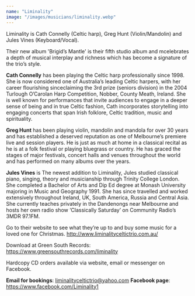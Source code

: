 ```yaml
---
name: "Liminality"
image: "/images/musicians/liminality.webp"
---
```


Liminality is Cath Connelly (Celtic harp), Greg Hunt (Violin/Mandolin) and Jules Vines (Keyboard/Vocal).

Their new album 'Brigid’s Mantle' is their fifth studio album and mcelebrates a depth of musical interplay and richness which has become a signature of the trio’s style.

**Cath Connelly** has been playing the Celtic harp professionally since 1998. She is now considered one of Australia’s leading Celtic harpers, with her career flourishing sinceclaiming the 3rd prize (seniors division) in the 2004 Turlough O’Carolan Harp Competition, Nobber, County Meath, Ireland. She is well known for performances that invite audiences to engage in a deeper sense of being and in true Celtic fashion, Cath incorporates storytelling into engaging concerts that span Irish folklore, Celtic tradition, music and spirituality.

**Greg Hunt** has been playing violin, mandolin and mandola for over 30 years and has established a deserved reputation as one of Melbourne’s premiere live and session players. He is just as much at home in a classical recital as he is at a folk festival or playing bluegrass or country. He has graced the stages of major festivals, concert halls and venues throughout the world and has performed on many albums over the years.

**Jules Vines** is The newest addition to Liminality, Jules studied classical piano, singing, theory and musicianship through Trinity College London. She completed a Bachelor of Arts and Dip Ed degree at Monash University majoring in Music and Geography 1991. She has since travelled and worked extensively throughout Ireland, UK, South America, Russia and Central Asia. She currently teaches privately in the Dandenongs near Melbourne and hosts her own radio show ‘Classically Saturday’ on Community Radio’s 3MDR 97.1FM.

Go to their website to see what they’re up to and buy some music for a loved one for Christmas. <http://www.liminalityceltictrio.com.au/>

Download at Green South Records: <https://www.greensouthrecords.com/liminality>

Hardcopy CD orders available via website, email or messenger on Facebook.

**Email for bookings**: <liminalityceltictrio@yahoo.com>
**Facebook page**: <https://www.facebook.com/Liminality1>
